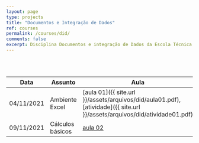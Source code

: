 ```yaml
---
layout: page
type: projects
title: "Documentos e Integração de Dados"
ref: courses
permalink: /courses/did/
comments: false
excerpt: Disciplina Documentos e integração de Dados da Escola Técnica Estadual Governador Eduardo Campos, São bento do Una-PE.
---
```

<br/>
<br/>

| Data | Assunto | Aula |
| --- | ------- | --- |
| 04/11/2021 | Ambiente Excel | [aula 01]({{ site.url }}/assets/arquivos/did/aula01.pdf), [atividade]({{ site.url }}/assets/arquivos/did/atividade01.pdf) |
| 09/11/2021 | Cálculos básicos | [aula 02]() |
